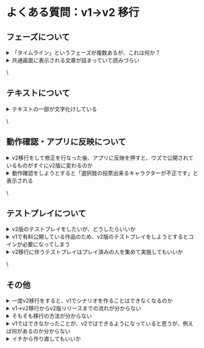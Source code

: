 # よくある質問：v1→v2 移行

## フェーズについて

<details>

<summary>「タイムライン」というフェーズが複数あるが、これは何か？</summary>

フェーズとフェーズの間に、ゲーム全体の流れと次が何のフェーズなのかを表示するためのものです。v1では全てのフェーズの間に差し込まれていましたが、必要ない箇所があれば消してもかまいません。

詳しい説明は[ゲームの流れ表示フェーズ](basic-features/phase/timeline.md)をご参照ください。

</details>

<details>

<summary>共通画面に表示される文章が詰まっていて読みづらい</summary>

デフォルトで挿入される文章には改行がない場合がございます。該当のフェーズの編集画面から改行やレイアウト調整をすることができます。

</details>

\\

## テキストについて

<details>

<summary>テキストの一部が文字化けしている</summary>

移行の際に発生する場合がございます。もう一度、最初からv2移行をお試しいただくか、直接編集していただければと思います。

</details>

\\

## 動作確認・アプリに反映について

<details>

<summary>v2移行をして修正を行なった後、アプリに反映を押すと、ウズで公開されているものがすぐにv2版に変わるのか</summary>

v2で「アプリに反映」を押すと、その編集内容は**作者が立てられるテストプレイイベント**にのみ反映されます。「アプリに反映」を押しただけで、ウズで一般ユーザーが遊べるバージョンとして公開されることはありませんので、ご安心ください。

ウズで一般ユーザーが遊べるバージョンとして公開するには「最新版をリリース」を押す必要がありますが、こちらは誤ってリリースしてしまう事故を防ぐため、**v2移行申請が承認されるまで押せない**ようになっています。

</details>

<details>

<summary>動作確認をしようとすると「選択肢の投票出来るキャラクターが不正です」と表示される</summary>

まずは投票できるキャラクターの設定に間違いがないかご確認ください。設定ミスなどがないようでしたら、移行の際の不具合の可能性がありますので、運営チームにお問い合わせください。

</details>

\\

## テストプレイについて

<details>

<summary>v2版のテストプレイをしたいが、どうしたらいいか</summary>

v2で一度以上「アプリに反映」を押した後、ウズアプリのシナリオ詳細画面から「**最新版でイベントを作成**」となっていることを確認して、イベント作成をしてください。最新版とは、**作者のみがイベント作成できるテストプレイ版**を指します。

作者は観戦者として入る設定がよいでしょう。

より詳しい説明は、[こちらのページ](overview/makingflow/testplay.md)をご参照ください。

</details>

<details>

<summary>v1で有料公開している作品のため、v2版のテストプレイをしようとするとコインが必要になってしまう</summary>

運営チームにご連絡いただければ、無料でテストプレイできるイベントを立てることができます。「開催日時」「作者のウズユーザーID」「作者が観戦者として参加するかどうか」をお知らせください。

</details>

<details>

<summary>v2移行に伴うテストプレイはプレイ済みの人を集めて実施してもいいか</summary>

v2版が正しく動作しているかの確認のためですので問題ありません。ただ、ウズにプレイ履歴があると2回目の参加がシステムで制限されますので、以下のいずれかの対応が必要です。

* シナリオのコピーを作成し、コピー版でテストプレイを実施する
* テストプレイに参加する既プレイの方のユーザーID一覧とテストプレイの開始日時を運営に連絡して処理してもらう

内容を大きく変えている場合は、未プレイメンバーでのテストプレイを推奨します。

</details>

\\

## その他

<details>

<summary>一度v2移行をすると、v1でシナリオを作ることはできなくなるのか</summary>

v1→v2移行はシナリオ単体における移行を指しており、他のシナリオや今後作るシナリオ全てに対する移行ではありません。ある１つの作品をv2移行した後でも、v1で他の過去の作品の手直しは可能です。

v2移行が完了し、v2版としてリリースされた作品をv1版に戻すことはできませんが、移行後もv1側で引き続きシナリオの中身を確認することができます。また、v2版のリリース処理をするまではv1のまま公開されている状態が継続されます。

</details>

<details>

<summary>v1→v2移行からv2版リリースまでの流れが分からない</summary>

①移行したいシナリオについて、v1で「アプリに反映」を押す。

※2024年8月6日時点で運営が全シナリオに対して①の処理を終えています。②から実行してください。

\
②v2側でそのシナリオを開き、バージョン画面から「・・・」を押し、「このバージョンを復元する」を押す。\
③「エディタに移動」して、正常に移行されているかどうかの確認、レイアウト等の微修正を行う。\
④ウズスタジオ上での動作確認を実施し、バージョン作成をする。\
⑤リリース管理画面から「v2移行申請」ボタンを押し、フォームに回答する。\
⑥運営チームが承認処理をする。\
⑦「掲載予定版を更新」を押して（承認処理が終わるまでは押せないようになっている）、v2版をアプリにリリースする。\\

</details>

<details>

<summary>そもそも移行の方法が分からない</summary>

[こちらのページ](others/v1-noshinariowo-v2-nisuru.md)をご参照ください。

</details>

<details>

<summary>v1ではできなかったことが、v2ではできるようになっていると思うが、例えば何があるのか分からない</summary>

[こちらのページ](others/v1-noshinariowo-v2-nisuru.md)をご参照ください。

</details>

<details>

<summary>イチから作り直してもいいか</summary>

v2移行の手順に沿わず、v2での新規作成でv2版を作成した場合、それまでの感想やプレイ記録が引き継がれません。それでも問題ないようでしたら、新規作成していただいてもかまいません。

</details>
